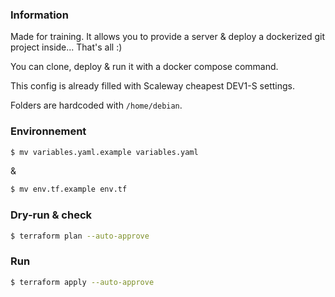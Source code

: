 ### Information

Made for training. It allows you to provide a server & deploy a dockerized git project inside... That's all :)

You can clone, deploy & run it with a docker compose command.

This config is already filled with Scaleway cheapest DEV1-S settings.

Folders are hardcoded with `/home/debian`.

### Environnement

```bash
$ mv variables.yaml.example variables.yaml
```

&

```bash
$ mv env.tf.example env.tf
```

### Dry-run & check

```bash
$ terraform plan --auto-approve
```

### Run

```bash
$ terraform apply --auto-approve
```
